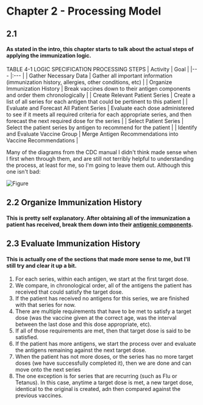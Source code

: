 # Chapter 2 - Processing Model
## 2.1
#### As stated in the intro, this chapter starts to talk about the actual steps of applying the immunization logic. 
TABLE 4-1 LOGIC SPECIFICATION PROCESSING STEPS
| Activity  | Goal |
|---        |:---  |
| Gather Necessary Data | Gather all important information (immunization history, allergies, other conditions, etc) |
| Organize Immunization History | Break vaccines down to their antigen components and order them chronologically |
| Create Relevant Patient Series | Create a list of all series for each antigen that could be pertinent to this patient |
| Evaluate and Forecast All Patient Series | Evaluate each dose administered to see if it meets all required criteria for each appropriate series, and then forecast the next required dose for the series |
| Select Patient Series | Select the patient series by antigen to recommend for the patient |
| Identify and Evaluate Vaccine Group | Merge Antigen Recommendations into Vaccine Recommendations |

Many of the diagrams from the CDC manual I didn't think made sense when I first when through them, and are still not terribly helpful to understanding the process, at least for me, so I'm going to leave them out. Although this one isn't bad:

![Figure ](documentation/images/4-2%20Refinement%20of%20Patient%20Series)

## 2.2 Organize Immunization History
#### This is pretty self explanatory. After obtaining all of the immunization a patient has received, break them down into their [antigenic components](lib/features/immunizationForecast/data/datasources/scheduleSupportingData/cvxToAntigenMap.json). 

## 2.3 Evaluate Immunization History
#### This is actually one of the sections that made more sense to me, but I'll still try and clear it up a bit.
1. For each series, within each antigen, we start at the first target dose. 
2. We compare, in chronological order, all of the antigens the patient has received that could satisfy the target dose.
3. If the patient has received no antigens for this series, we are finished with that series for now.
4. There are multiple requirements that have to be met to satisfy a target dose (was the vaccine given at the correct age, was the interval between the last dose and this dose appropriate, etc).
5. If all of those requirements are met, then that target dose is said to be satisfied.
6. If the patient has more antigens, we start the process over and evaluate the antigens remaining against the next target dose.
7. When the patient has not more doses, or the series has no more target doses (we have successfully completed it), then we are done and can move onto the next series
8. The one exception is for series that are recurring (such as Flu or Tetanus). In this case, anytime a target dose is met, a new target dose, identical to the original is created, adn then compared against the previous vaccines.